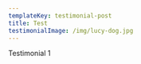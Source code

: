 ```yaml
---
templateKey: testimonial-post
title: Test
testimonialImage: /img/lucy-dog.jpg
---
```

Testimonial 1
